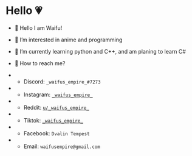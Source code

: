 <h1>Hello 💗</h1>

- 🧡 Hello I am Waifu!
- 💛 I’m interested in anime and programming
- 💚 I’m currently learning python and C++, and am planing to learn C#
- 💙 How to reach me?

- - Discord: ```_waifus_empire_#7273```<br>
- - Instagram: <a href="https://instagram.com/_waifus_empire_">```_waifus_empire_```</a><br>
- - Reddit: <a href="https://reddit.com/u/_waifus_empire_">```u/_waifus_empire_```</a><br>
- - Tiktok: <a href="https://vm.tiktok.com/ZMLoVQjf6/">```_waifus_empire_```</a><br>
- - Facebook: ```Dvalin Tempest```<br>
- - Email: ```waifusempire@gmail.com```

<!---
waifusempire/waifusempire is a ✨ special ✨ repository because its `README.md` (this file) appears on your GitHub profile.
You can click the Preview link to take a look at your changes.
--->
